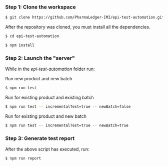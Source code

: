 ### Step 1: Clone the workspace

```sh
$ git clone https://github.com/PharmaLedger-IMI/epi-test-automation.git
```

After the repository was cloned, you must install all the dependencies.

```sh
$ cd epi-test-automation

$ npm install
```

### Step 2: Launch the "server"

While in the *epi-test-automation* folder run:

Run new product and new batch
```sh
$ npm run test
```
Run for existing product and existing batch
```sh
$ npm run test -- incrementalTest=true -- newBatch=false
```
Run for existing product and new batch
```sh
$ npm run test -- incrementalTest=true -- newBatch=true
```

### Step 3: Generate test report

After the above script has executed, run:

```sh
$ npm run report
```
